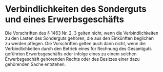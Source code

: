 # Verbindlichkeiten des Sonderguts und eines Erwerbsgeschäfts

Die Vorschriften des § 1463 Nr. 2, 3 gelten nicht, wenn die Verbindlichkeiten zu den Lasten des Sonderguts gehören, die aus den Einkünften beglichen zu werden pflegen. Die Vorschriften gelten auch dann nicht, wenn die Verbindlichkeiten durch den Betrieb eines für Rechnung des Gesamtguts geführten Erwerbsgeschäfts oder infolge eines zu einem solchen Erwerbsgeschäft gehörenden Rechts oder des Besitzes einer dazu gehörenden Sache entstehen. 

